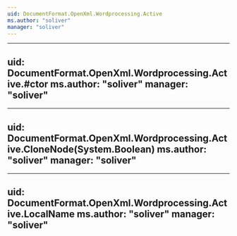 ```yaml
---
uid: DocumentFormat.OpenXml.Wordprocessing.Active
ms.author: "soliver"
manager: "soliver"
---
```


---
uid: DocumentFormat.OpenXml.Wordprocessing.Active.#ctor
ms.author: "soliver"
manager: "soliver"
---

---
uid: DocumentFormat.OpenXml.Wordprocessing.Active.CloneNode(System.Boolean)
ms.author: "soliver"
manager: "soliver"
---

---
uid: DocumentFormat.OpenXml.Wordprocessing.Active.LocalName
ms.author: "soliver"
manager: "soliver"
---
